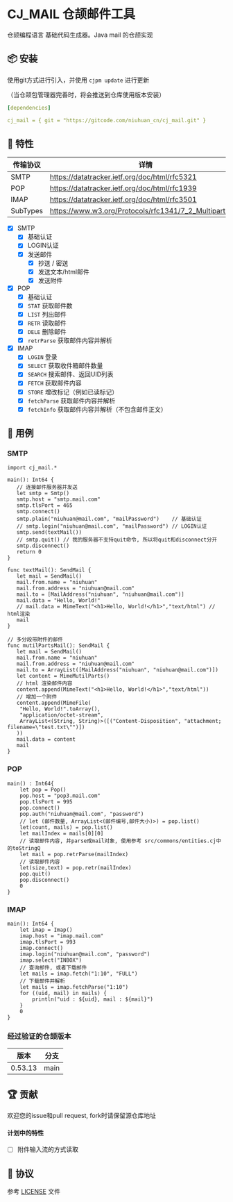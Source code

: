 CJ_MAIL 仓颉邮件工具
=====================

仓颉编程语言 基础代码生成器。Java mail 的仓颉实现

## 📦 安装

使用git方式进行引入，并使用 `cjpm update` 进行更新

（当仓颉包管理器完善时，将会推送到仓库使用版本安装）

```yaml
[dependencies]

cj_mail = { git = "https://gitcode.com/niuhuan_cn/cj_mail.git" }
```


## 📖 特性

| 传输协议 | 详情 |
| -- | -- |
| SMTP | https://datatracker.ietf.org/doc/html/rfc5321 |
| POP | https://datatracker.ietf.org/doc/html/rfc1939 |
| IMAP | https://datatracker.ietf.org/doc/html/rfc3501 |
| SubTypes | https://www.w3.org/Protocols/rfc1341/7_2_Multipart.html |

- [x] SMTP
    - [x] 基础认证
    - [x] LOGIN认证
    - [x] 发送邮件
        - [x] 抄送 / 密送
        - [x] 发送文本/html邮件
        - [x] 发送附件
- [x] POP
    - [x] 基础认证
    - [x] `STAT` 获取邮件数
    - [x] `LIST` 列出邮件
    - [x] `RETR` 读取邮件
    - [x] `DELE` 删除邮件
    - [x] `retrParse` 获取邮件内容并解析
- [x] IMAP
    - [x] `LOGIN` 登录
    - [x] `SELECT` 获取收件箱邮件数量
    - [x] `SEARCH` 搜索邮件、返回UID列表
    - [x] `FETCH` 获取邮件内容
    - [x] `STORE` 增改标记（例如已读标记）
    - [x] `fetchParse` 获取邮件内容并解析
    - [x] `fetchInfo` 获取邮件内容并解析（不包含邮件正文）

## 🔖 用例

### SMTP

```cangjie
import cj_mail.*

main(): Int64 {
   // 连接邮件服务器并发送
   let smtp = Smtp()
   smtp.host = "smtp.mail.com"
   smtp.tlsPort = 465
   smtp.connect()
   smtp.plain("niuhuan@mail.com", "mailPassword")    // 基础认证
   // smtp.login("niuhuan@mail.com", "mailPassword") // LOGIN认证
   smtp.send(textMail())
   // smtp.quit() // 我的服务器不支持quit命令, 所以将quit和disconnect分开
   smtp.disconnect()
   return 0
}

func textMail(): SendMail {
   let mail = SendMail()
   mail.from.name = "niuhuan"
   mail.from.address = "niuhuan@mail.com"
   mail.to = [MailAddress("niuhuan", "niuhuan@mail.com")]
   mail.data = "Hello, World!"
   // mail.data = MimeText("<h1>Hello, World!</h1>","text/html") // html渲染
   mail
}

// 多分段带附件的邮件
func mutilPartsMail(): SendMail {
   let mail = SendMail()
   mail.from.name = "niuhuan"
   mail.from.address = "niuhuan@mail.com"
   mail.to = ArrayList([MailAddress("niuhuan", "niuhuan@mail.com")])
   let content = MimeMutilParts()
   // html 渲染邮件内容
   content.append(MimeText("<h1>Hello, World!</h1>","text/html")) 
   // 增加一个附件
   content.append(MimeFile(
    "Hello, World!".toArray(),
    "application/octet-stream",
    ArrayList<(String, String)>([("Content-Disposition", "attachment; filename=\"test.txt\"")])
   ))
   mail.data = content
   mail
}
```

### POP

```cangjie
main() : Int64{
    let pop = Pop()
    pop.host = "pop3.mail.com"  
    pop.tlsPort = 995
    pop.connect()  
    pop.auth("niuhuan@mail.com", "password")
    // let (邮件数量, ArrayList<(邮件编号,邮件大小)>) = pop.list()
    let(count, mails) = pop.list()  
    let mailIndex = mails[0][0]
    // 读取邮件内容, 并parse成mail对象, 使用参考 src/commons/entities.cj中的toStringQ
    let mail = pop.retrParse(mailIndex) 
    // 读取邮件内容 
    let(size,text) = pop.retr(mailIndex) 
    pop.quit()
    pop.disconnect()
    0
}
```

### IMAP

```cangjie
main(): Int64 {
    let imap = Imap()
    imap.host = "imap.mail.com"  
    imap.tlsPort = 993
    imap.connect()
    imap.login("niuhuan@mail.com", "password")
    imap.select("INBOX")
    // 查询邮件, 或者下载邮件
    let mails = imap.fetch("1:10", "FULL")
    // 下载邮件并解析
    let mails = imap.fetchParse("1:10")
    for ((uid, mail) in mails) { 
        println("uid : ${uid}, mail : ${mail}")
    }
    0
}
```

### 经过验证的仓颉版本

| 版本 | 分支 | 
| -- | -- |
| 0.53.13 | main |

## 🏆 贡献

欢迎您的issue和pull request, fork时请保留源仓库地址

#### 计划中的特性

- [ ] 附件输入流的方式读取

## 📕 协议

参考 [LICENSE](LICENSE) 文件


